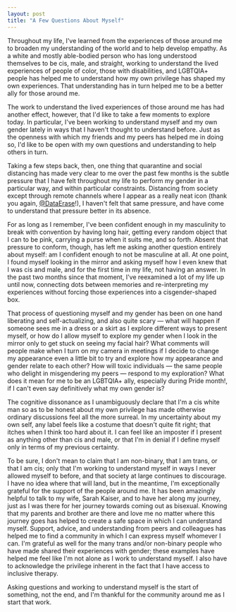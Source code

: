 ```yaml
---
layout: post
title: "A Few Questions About Myself"
---
```


Throughout my life, I've learned from the experiences of those around me to broaden my understanding of the world and to help develop empathy.
As a white and mostly able-bodied person who has long understood themselves to be cis, male, and straight, working to understand the lived experiences of people of color, those with disabilities, and LGBTQIA+ people has helped me to understand how my own privilege has shaped my own experiences.
That understanding has in turn helped me to be a better ally for those around me.

The work to understand the lived experiences of those around me has had another effect, however, that I'd like to take a few moments to explore today.
In particular, I've been working to understand myself and my own gender lately in ways that I haven't thought to understand before.
Just as the openness with which my friends and my peers has helped me in doing so, I'd like to be open with my own questions and understanding to help others in turn.

Taking a few steps back, then, one thing that quarantine and social distancing has made very clear to me over the past few months is the subtle pressure that I have felt throughout my life to perform my gender in a particular way, and within particular constraints.
Distancing from society except through remote channels where I appear as a really neat icon (thank you again, [@DataErase](https://twitter.com/dataerase)!), I haven't felt that same pressure, and have come to understand that pressure better in its absence.

For as long as I remember, I've been confident enough in my masculinity to break with convention by having long hair, getting every random object that I can to be pink, carrying a purse when it suits me, and so forth.
Absent that pressure to conform, though, has left me asking another question entirely about myself: am I confident enough to not be masculine at all.
At one point, I found myself looking in the mirror and asking myself how I even knew that I was cis and male, and for the first time in my life, not having an answer.
In the past two months since that moment, I've reexamined a lot of my life up until now, connecting dots between memories and re-interpreting my experiences without forcing those experiences into a cisgender-shaped box.

That process of questioning myself and my gender has been on one hand liberating and self-actualizing, and also quite scary — what will happen if someone sees me in a dress or a skirt as I explore different ways to present myself, or how do I allow myself to explore my gender when I look in the mirror only to get stuck on seeing my facial hair?
What comments will people make when I turn on my camera in meetings if I decide to change my appearance even a little bit to try and explore how my appearance and gender relate to each other?
How will toxic individuals — the same people who delight in misgendering my peers — respond to my exploration?
What does it mean for me to be an LGBTQIA+ ally, especially during Pride month!, if I can't even say definitively what my own gender is?

The cognitive dissonance as I unambiguously declare that I'm a cis white man so as to be honest about my own privilege has made otherwise ordinary discussions feel all the more surreal.
In my uncertainty about my own self, any label feels like a costume that doesn't quite fit right; that itches when I think too hard about it.
I can feel like an imposter if I present as anything other than cis and male, or that I'm in denial if I define myself only in terms of my previous certainty.

To be sure, I don't mean to claim that I am non-binary, that I am trans, or that I am cis; only that I'm working to understand myself in ways I never allowed myself to before, and that society at large continues to discourage.
I have no idea where that will land, but in the meantime, I'm exceptionally grateful for the support of the people around me.
It has been amazingly helpful to talk to my wife, Sarah Kaiser, and to have her along my journey, just as I was there for her journey towards coming out as bisexual.
Knowing that my parents and brother are there and love me no matter where this journey goes has helped to create a safe space in which I can understand myself.
Support, advice, and understanding from peers and colleagues has helped me to find a community in which I can express myself whomever I can.
I'm grateful as well for the many trans and/or non-binary people who have made shared their experiences with gender; these examples have helped me feel like I'm not alone as I work to understand myself.
I also have to acknowledge the privilege inherent in the fact that I have access to inclusive therapy.

Asking questions and working to understand myself is the start of something, not the end, and I'm thankful for the community around me as I start that work.
